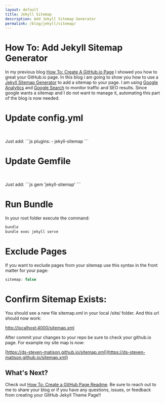 ```yaml
---
layout: default
title: Jekyll Sitemap
description: Add Jekyll Sitemap Generator
permalink: /blog/jekyll/sitemap/
---
```


# How To: Add Jekyll Sitemap Generator
In my previous blog [How To: Create A GitHub.io Page](/blog/create/github/page/) I showed you how to great your GitHub.io page.   In this blog i am going to show you how to use a [Jekyll Sitemap Generator](https://github.com/jekyll/jekyll-sitemap) to add a sitemap to your page.   I am using [Google Analytics](http://analytics.google.com/) and [Google Search](https://search.google.com/search-console) to monitor traffic and SEO results.  Since google wants a sitemap and I do not want to manage it, automating this part of the blog is now needed.  

# Update config.yml

<p>&nbsp;</p>
Just add:
```js
plugins:
  - jekyll-sitemap
```

# Update Gemfile

<p>&nbsp;</p>
Just add:
```js
gem 'jekyll-sitemap'
```

# Run Bundle

In your root folder execute the command:
```js
bundle
bundle exec jekyll serve
```

# Exclude Pages

If you want to exclude pages from your sitemap use this syntax in the front matter for your page:
```js
sitemap: false
```

# Confirm Sitemap Exists:

You should see a new file sitemap.xml in your local /site/ folder.  And this url should now work:

  [http://localhost:4000/sitemap.xml](http://localhost:4000/sitemap.xml)

After commit your changes to your repo be sure to check your github.io page.  For example my site map is now:

[https://ds-steven-matison.github.io/sitemap.xml](https://ds-steven-matison.github.io/sitemap.xml)

## What's Next?

Check out [How To: Create a GitHub Page Readme](/blog/github/page/readme/).  Be sure to reach out to me to share your blog or if you have any questions, issues, or feedback from creating your GitHub Jekyll Theme Page!! 